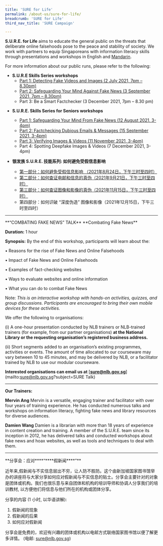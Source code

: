 ```yaml
---
title: 'SURE for Life'
permalink: /about-us/sure-for-life/
breadcrumb: 'SURE for Life'
third_nav_title: 'SURE Campaign'

---
```


**S.U.R.E. for Life** aims to educate the general public on the threats that deliberate online falsehoods pose to the peace and stability of society. We work with partners to equip Singaporeans with information literacy skills through presentations and workshops in English and [Mandarin](#SURE_Talk_Mandarin).

For more information about our public runs, please refer to the following:

- **S.U.R.E Skills Series workshops** 
  - [Part 1: Detecting Fake Videos and Images (2 July 2021, 7pm – 8.30pm)](https://sure.nlb.gov.sg/blog/fake-news/fn0008)
  - [Part 2: Safeguarding Your Mind Against Fake News (3 September 2021, 7pm – 8.30pm)](https://sure.nlb.gov.sg/blog/fake-news/fn0010)
  - Part 3: Be a Smart Factchecker (3 December 2021, 7pm – 8.30 pm)



* **S.U.R.E. Skills Series for Seniors workshops**
  * [Part 1: Safeguarding Your Mind From Fake News (12 August 2021, 3-4pm)](https://sure.nlb.gov.sg/blog/fake-news/fn0010)
  * [Part 2: Factchecking Dubious Emails & Messages (15 September 2021, 3-4pm)](https://sure.nlb.gov.sg/blog/fake-news/fn0013)
  * [Part 3: Verifying Images & Videos (11 November 2021, 3-4pm)](https://sure.nlb.gov.sg/blog/fake-news/fn0015)
  * Part 4: Spotting Deepfake Images & Videos (7 December 2021, 3-4pm)



* **银发族 S.U.R.E. 技能系列: 如何避免受假信息影响**
  * [第一部分：如何避免受假信息影响 （2021年8月24日，下午三时至四时）](https://sure.nlb.gov.sg/blog/fake-news/fn0011)
  * [第二部分：如何查证电邮和信息的真伪（2021年9月21日，下午三时至四时）](https://sure.nlb.gov.sg/blog/fake-news/fn0014)
  * [第三部分：如何查证图像和影像的真伪（2021年11月15日，下午三时至四时）](https://sure.nlb.gov.sg/blog/fake-news/fn0016)
  * 第四部分：如何识破 “深度伪造” 图像和影像（2021年12月15日，下午三时至四时）

<hr>
**“COMBATING FAKE NEWS” TALK**
**Combating Fake News** 

**Duration:** 1 hour

**Synopsis:** By the end of this workshop, participants will learn about the:

•       Reasons for the rise of Fake News  and Online Falsehoods

•       Impact of Fake News and Online Falsehoods

•       Examples of fact-checking websites

•       Ways to evaluate websites and online information

•       What you can do to combat Fake News

Note:  *This is an interactive workshop with hands-on activities, quizzes, and group discussions. Participants are encouraged to bring their own mobile devices for these activities.*



We offer the following to organisations:

(i) A one-hour presentation conducted by NLB trainers or NLB-trained trainers (for example, from our partner organisations) **at the National Library or the requesting organisation’s registered business address.**

(ii) Short segments added to an organisation’s existing programmes, activities or events. The amount of time allocated to our courseware may vary between 10 to 45 minutes, and may be delivered by NLB, or a facilitator trained by NLB to use our modular courseware.

**Interested organisations can email us at** [**sure@nlb.gov.sg**](mailto:sure@nlb.gov.sg?subject=SURE Talk)



<hr>

**Our Trainers:**

**Mervin Ang**
 Mervin is a versatile, engaging trainer and facilitator with over four years of training experience. He has conducted numerous talks and workshops on information literacy, fighting fake news and library resources for diverse audiences.

**Damien Wang**
 Damien is a librarian with more than 18 years of experience in content creation and training. A member of the S.U.R.E. team since its inception in 2012, he has delivered talks and conducted workshops about fake news and hoax websites, as well as tools and techniques to deal with them.



<hr>
<a name="SURE_Talk_Mandarin">**分享会：应对****“****假新闻****”**


近年来,假新闻与不实信息层出不穷，让人防不胜防。这个由新加坡国家图书馆举办的讲座将与大家分享如何应对假新闻与不实信息的贴士。分享会主要针对的对象是团体或机构。我们也很乐意与来自团体和机构的培训导师和协调人分享我们的培训教材, 以方便他们将信息与他们所在的机构或团体分享。

 

分享的内容 (1 小时, 以华语讲解):

1. 假新闻的现象
2. 假新闻的后果
3. 如何应对假新闻

 

分享会是免费的，欢迎有兴趣的团体或机构以电邮方式联络国家图书馆以便了解更多详情。 (电邮: [sure@nlb.gov.sg](mailto:sure@nlb.gov.sg))

 
